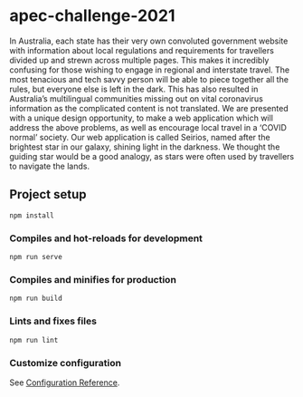 # apec-challenge-2021
In Australia, each state has their very own convoluted government website with information about local regulations and requirements for travellers divided up and strewn across multiple pages. This makes it incredibly confusing for those wishing to engage in regional and interstate travel. The most tenacious and tech savvy person will be able to piece together all the rules, but everyone else is left in the dark. This has also resulted in Australia’s multilingual communities missing out on vital coronavirus information as the complicated content is not translated. We are presented with a unique design opportunity, to make a web application which will address the above problems, as well as encourage local travel in a ‘COVID normal’ society. Our web application is called Seirios, named after the brightest star in our galaxy, shining light in the darkness. We thought the guiding star would be a good analogy, as stars were often used by travellers to navigate the lands.

## Project setup
```
npm install
```

### Compiles and hot-reloads for development
```
npm run serve
```

### Compiles and minifies for production
```
npm run build
```

### Lints and fixes files
```
npm run lint
```

### Customize configuration
See [Configuration Reference](https://cli.vuejs.org/config/).
